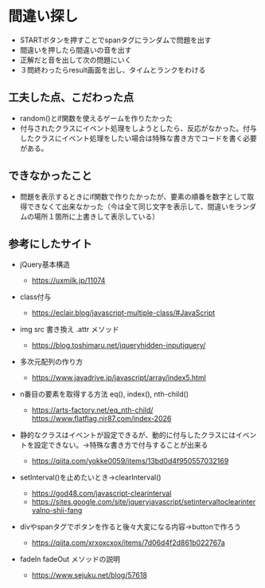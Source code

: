 # 間違い探し
- STARTボタンを押すことでspanタグにランダムで問題を出す
- 間違いを押したら間違いの音を出す
- 正解だと音を出して次の問題にいく
- ３問終わったらresult画面を出し、タイムとランクをわける

## 工夫した点、こだわった点
- random()とif関数を使えるゲームを作りたかった
- 付与されたクラスにイベント処理をしようとしたら、反応がなかった。付与したクラスにイベント処理をしたい場合は特殊な書き方でコードを書く必要がある。

## できなかったこと
- 問題を表示するときにif関数で作りたかったが、要素の順番を数字として取得できなくて出来なかった（今は全て同じ文字を表示して、間違いをランダムの場所１箇所に上書きして表示している）

## 参考にしたサイト
- jQuery基本構造  
  - https://uxmilk.jp/11074

- class付与 
  - https://eclair.blog/javascript-multiple-class/#JavaScript

- img src 書き換え .attr メソッド 
  - https://blog.toshimaru.net/jqueryhidden-inputjquery/

- 多次元配列の作り方
  - https://www.javadrive.jp/javascript/array/index5.html

- n番目の要素を取得する方法  eq(), index(), nth-child()
  - https://arts-factory.net/eq_nth-child/
  https://www.flatflag.nir87.com/index-2026

- 静的なクラスはイベントが設定できるが、動的に付与したクラスにはイベントを設定できない。→特殊な書き方で付与することが出来る
  - https://qiita.com/yokke0059/items/13bd0d4f950557032169

- setInterval()を止めたいとき→clearInterval()
  - https://god48.com/javascript-clearinterval 
  - https://sites.google.com/site/jqueryjavascript/setintervaltoclearintervalno-shii-fang

- divやspanタグでボタンを作ると後々大変になる内容→buttonで作ろう
  - https://qiita.com/xrxoxcxox/items/7d06d4f2d861b022767a

- fadeIn fadeOut メソッドの説明
  - https://www.sejuku.net/blog/57618